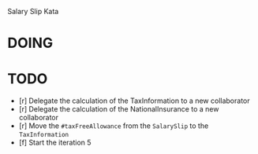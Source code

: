 Salary Slip Kata

# DOING

# TODO

- [r] Delegate the calculation of the TaxInformation to a new collaborator
- [r] Delegate the calculation of the NationalInsurance to a new collaborator
- [r] Move the `#taxFreeAllowance` from the `SalarySlip` to the `TaxInformation`
- [f] Start the iteration 5
